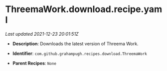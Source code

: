 # ThreemaWork.download.recipe.yaml

_Last updated 2021-12-23 20:01:51Z_

- **Description**: Downloads the latest version of Threema Work.

- **Identifier**: `com.github.grahampugh.recipes.download.ThreemaWork`

- **Parent Recipes**: `None`
